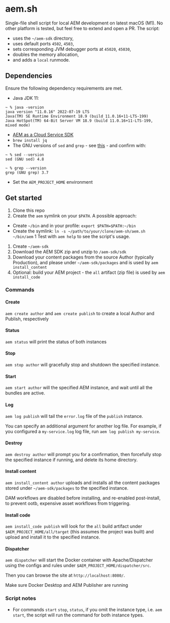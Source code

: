 # aem.sh

Single-file shell script for local AEM development on latest macOS (M1). No other platform is tested, but feel free to extend and open a PR. The script:

* uses the `~/aem-sdk` directory,
* uses default ports `4502`, `4503`,
* sets corresponding JVM debugger ports at `45020`, `45030`,
* doubles the memory allocation,
* and adds a `local` runmode.


## Dependencies

Ensure the following dependency requirements are met.

* Java JDK 11:
```
~ % java -version
java version "11.0.16" 2022-07-19 LTS
Java(TM) SE Runtime Environment 18.9 (build 11.0.16+11-LTS-199)
Java HotSpot(TM) 64-Bit Server VM 18.9 (build 11.0.16+11-LTS-199, mixed mode)
```

* [AEM as a Cloud Service SDK](https://experienceleague.adobe.com/docs/experience-manager-cloud-service/content/implementing/developing/aem-as-a-cloud-service-sdk.html?lang=en)
* `brew install jq`
* The GNU versions of `sed` and `grep` - see [this](https://medium.com/@bramblexu/install-gnu-sed-on-mac-os-and-set-it-as-default-7c17ef1b8f64) - and confirm with:

```
~ % sed --version
sed (GNU sed) 4.8

~ % grep --version
grep (GNU grep) 3.7
```

* Set the `AEM_PROJECT_HOME` environment


## Get started

1. Clone this repo
1. Create the `aem` symlink on your `$PATH`. A possible approach:
  * Create `~/bin` and in your profile: `export $PATH=$PATH:~/bin`
  * Create the symlink: `ln -s ~/path/to/your/clone/aem-sh/aem.sh ~/bin/aem`
1 Test with `aem help` to see the script's usage.
1. Create `~/aem-sdk`
1. Download the AEM SDK zip and unzip to `/aem-sdk/sdk`
1. Download your content packages from the source Author (typically Production), and please under `~/aem-sdk/packages` and is used by `aem install_content`
1. Optional: build your AEM project - the `all` artifact (zip file) is used by `aem install_code`



### Commands

#### Create

`aem create author` and `aem create publish` to create a local Author and Publish, respectively


#### Status

`aem status` will print the status of both instances


#### Stop

`aem stop author` will gracefully stop and shutdown the specified instance.


#### Start

`aem start author` will the specified AEM instance, and wait until all the bundles are active.


#### Log

`aem log publish` will tail the `error.log` file of the `publish` instance.

You can specify an additional argument for another log file. For example, if you configured a `my-service.log` log file, run `aem log publish my-service`.


#### Destroy

`aem destroy author` will prompt you for a confirmation, then forcefully stop the specified instance if running, and delete its home directory.


#### Install content

`aem install_content author` uploads and installs all the content packages stored under `~/aem-sdk/packages` to the specified instance.

DAM workflows are disabled before installing, and re-enabled post-install, to prevent ootb, expensive asset workflows from triggering.


#### Install code

`aem install_code publish` will look for the `all` build artifact under `$AEM_PROJECT_HOME/all/target` (this assumes the project was built) and upload and install it to the specified instance.


#### Dispatcher

`aem dispatcher` will start the Docker container with Apache/Dispatcher using the configs and rules under `$AEM_PROJECT_HOME/dispatcher/src`.

Then you can browse the site at `http://localhost:8080/`.

Make sure Docker Desktop and AEM Publisher are running


### Script notes

* For commands `start` `stop`, `status`, if you omit the instance type, i.e. `aem start`, the script will run the command for both instance types.
